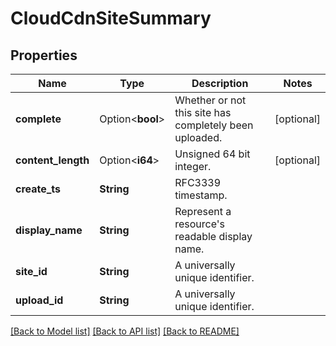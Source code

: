 # CloudCdnSiteSummary

## Properties

Name | Type | Description | Notes
------------ | ------------- | ------------- | -------------
**complete** | Option<**bool**> | Whether or not this site has completely been uploaded. | [optional]
**content_length** | Option<**i64**> | Unsigned 64 bit integer. | [optional]
**create_ts** | **String** | RFC3339 timestamp. | 
**display_name** | **String** | Represent a resource's readable display name. | 
**site_id** | **String** | A universally unique identifier. | 
**upload_id** | **String** | A universally unique identifier. | 

[[Back to Model list]](../README.md#documentation-for-models) [[Back to API list]](../README.md#documentation-for-api-endpoints) [[Back to README]](../README.md)


